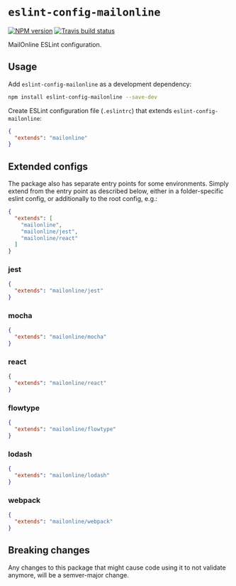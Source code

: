 # `eslint-config-mailonline`

[![NPM version](http://img.shields.io/npm/v/eslint-config-mailonline.svg?style=flat-square)](https://www.npmjs.org/package/eslint-config-mailonline)
[![Travis build status](http://img.shields.io/travis/MailOnline/eslint-config-mailonline/master.svg?style=flat-square)](https://travis-ci.org/MailOnline/eslint-config-mailonline)

MailOnline ESLint configuration.

## Usage

Add `eslint-config-mailonline` as a development dependency:

```bash
npm install eslint-config-mailonline --save-dev
```

Create ESLint configuration file (`.eslintrc`) that extends `eslint-config-mailonline`:

```json
{
  "extends": "mailonline"
}
```

## Extended configs

The package also has separate entry points for some environments. Simply extend from the entry point as described below,
either in a folder-specific eslint config, or additionally to the root config, e.g.:

```json
{
  "extends": [
    "mailonline",
    "mailonline/jest",
    "mailonline/react"
  ]
}
```

### jest

```json
{
  "extends": "mailonline/jest"
}
```

### mocha

```json
{
  "extends": "mailonline/mocha"
}
```

### react

```json
{
  "extends": "mailonline/react"
}
```

### flowtype

```json
{
  "extends": "mailonline/flowtype"
}
```

### lodash

```json
{
  "extends": "mailonline/lodash"
}
```

### webpack

```json
{
  "extends": "mailonline/webpack"
}
```

## Breaking changes

Any changes to this package that might cause code using it to not validate anymore, will be a semver-major change.
